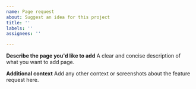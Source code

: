 ```yaml
---
name: Page request
about: Suggest an idea for this project
title: ''
labels: ''
assignees: ''

---
```


**Describe the page you'd like to add**
A clear and concise description of what you want to add page.

**Additional context**
Add any other context or screenshots about the feature request here.
